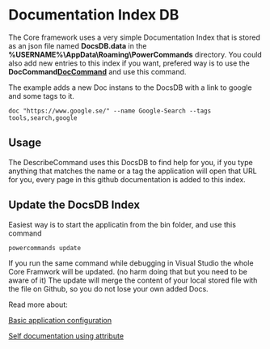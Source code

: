 # Documentation Index DB

The Core framework uses a very simple Documentation Index that is stored as an json file named **DocsDB.data** in the **%USERNAME%\AppData\Roaming\PowerCommands** directory.
You could also add new entries to this index if you want, prefered way is to use the **DocCommand[DocCommand](https://github.com/PowerCommands/PowerCommands2022/blob/main/src/PainKiller.PowerCommands/PainKiller.PowerCommands.MyExampleCommands/Commands/DocCommand.cs)** and use this command.

The example adds a new Doc instans to the DocsDB with a link to google and some tags to it.
```
doc "https://www.google.se/" --name Google-Search --tags tools,search,google
```

## Usage
The DescribeCommand uses this DocsDB to find help for you, if you type anything that matches the name or a tag the application will open that URL for you, every page in this github documentation is added to this index.

## Update the DocsDB Index
Easiest way is to start the applicatin from the bin folder, and use this command
```
powercommands update
```

If you run the same command while debugging in Visual Studio the whole Core Framwork will be updated. (no harm doing that but you need to be aware of it)
The update will merge the content of your local stored file with the file on Github, so you do not lose your own added Docs.

Read more about:

[Basic application configuration](Configuration.md)

[Self documentation using attribute](PowerCommandAttribute.md)